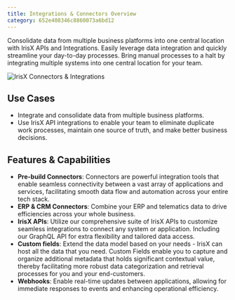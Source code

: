 ```yaml
---
title: Integrations & Connectors Overview
category: 652e408346c8860073a6bd12
---
```


Consolidate data from multiple business platforms into one central location with IrisX APIs and Integrations. Easily leverage data integration and quickly streamline your day-to-day processes. Bring manual processes to a halt by integrating multiple systems into one central location for your team.  

![IrisX Connectors & Integrations](https://cdn.statically.io/gh/trackunit/developer-hub/master/guides/integrations-connectors/integrations-irisX.png)

## Use Cases
- Integrate and consolidate data from multiple business platforms.
- Use IrisX API integrations to enable your team to eliminate duplicate work processes, maintain one source of truth, and make better business decisions. 


## Features & Capabilities

- **Pre-build Connectors**: Connectors are powerful integration tools that enable seamless connectivity between a vast array of applications and services, facilitating smooth data flow and automation across your entire tech stack.
- **ERP & CRM Connectors**: Combine your ERP and telematics data to drive efficiencies across your whole business.
- **IrisX APIs**: Utilize our comprehensive suite of IrisX APIs to customize seamless integrations to connect any system or application. Including our GraphQL API for extra flexibility and tailored data access.
- **Custom fields**: Extend the data model based on your needs - IrisX can host all the data that you need. Custom Fields enable you to capture and organize additional metadata that holds significant contextual value, thereby facilitating more robust data categorization and retrieval processes for you and your end-customers.
- **Webhooks**: Enable real-time updates between applications, allowing for immediate responses to events and enhancing operational efficiency.
